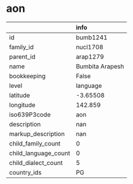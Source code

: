 # aon
|                      | info            |
|:---------------------|:----------------|
| id                   | bumb1241        |
| family_id            | nucl1708        |
| parent_id            | arap1279        |
| name                 | Bumbita Arapesh |
| bookkeeping          | False           |
| level                | language        |
| latitude             | -3.65508        |
| longitude            | 142.859         |
| iso639P3code         | aon             |
| description          | nan             |
| markup_description   | nan             |
| child_family_count   | 0               |
| child_language_count | 0               |
| child_dialect_count  | 5               |
| country_ids          | PG              |
